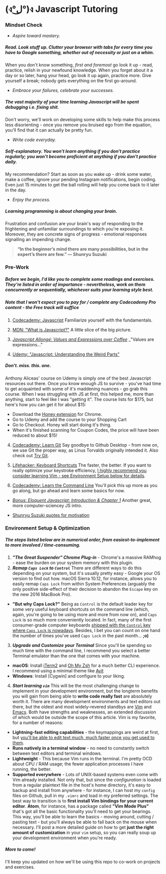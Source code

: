 # (ง°ل͜°)ง Javascript Tutoring

### Mindset Check

* *Aspire toward mastery.*
##### *Read*. *Look stuff up*. *Clutter your browser with tabs for every time you have to Google something*, whether out of necessity or just on a whim. 
When you don't know something, *first and foremost* go look it up - read, practice, relish in your newfound knowledge. When you forget about it a day or so later, hang your head, go look it up again, practice more. Give yourself a break; nobody gets everything on the first go-around. 

* *Embrace your failures, celebrate your successes.*
##### The vast majority of your time learning Javascript will be spent debugging i.e. *fixing shit*. 
Don't worry, we'll work on developing some skills to help make this process less disorienting - once you remove you bruised ego from the equation, you'll find that it can actually be pretty fun.

* *Write code everyday.*
##### Self-explanatory. You won't learn anything if you don't practice regularly; you won't *become proficient* at anything if you don't practice *daily*. 
My recommendation? Start as soon as you wake up - drink some water, make a coffee, ignore your pending Instagram notifications, begin coding. Even just 15 minutes to get the ball rolling will help you come back to it later in the day.

* *Enjoy the process.*
##### Learning programming is about *changing your brain*. 
Frustration and confusion are your brain's way of responding to the frightening and unfamiliar surroundings to which you're exposing it. Moreover, they are concrete signs of progress - emotional responses signalling an impending change. 

> **“In the beginner’s mind there are many possibilities, but in the expert’s there are few.” ― Shunryu Suzuki**

### Pre-Work
##### Before we begin, I'd like you to complete some readings and exercises. They're listed in order of importance - nevertheless, work on them concurrently or sequentially, whichever suits your learning style best. 
##### _Note that I won't expect you to pay for / complete any Codecademy Pro content - the Free track will suffice_
1. [Codecademy: Javascript](https://www.codecademy.com/learn/javascript)
Familiarize yourself with the fundamentals.

2. [MDN: "What is Javascript?"](https://developer.mozilla.org/en-US/docs/Learn/JavaScript/First_steps/What_is_JavaScript)
A little slice of the big picture.

3. [_Javascript Allongé: Values and Expressions over Coffee_](https://leanpub.com/javascriptallongesix/read#leanpub-auto-prelude-values-and-expressions-over-coffee)
_"Values are expressions..."

4. [Udemy: "Javascript: Understanding the Weird Parts"](https://www.udemy.com/understand-javascript/)
##### Don't. miss. this. one.
Anthony Aliceas' course on Udemy is simply one of the best Javascript resources out there. Once you know enough JS to survive - you've had time to get acquainted with some of it's maddening nuances - go grab this course. When I was struggling with JS at first, this helped me, more than anything, start to feel like I was "getting it". 
The course lists for $175, but here's how you can get it for about $15:

 - Download the [Honey extension](https://chrome.google.com/webstore/detail/honey/) for Chrome.
 - Go to Udemy and add the course to your Shopping Cart
 - Go to Checkout. Honey will start doing it's thing.
 - When it's finished scanning for Coupon Codes, the price will have been reduced to about $15!

4. [Codecademy: Learn Git](https://www.codecademy.com/learn/learn-git)
Say goodbye to Github Desktop - from now on, we use Git the proper way, as Linus Torvalds originally intended it.
Also check out [Try Git](https://try.github.io/levels/1/challenges/1).

5. [Lifehacker: Keyboard Shortcuts](http://lifehacker.com/5970089/back-to-the-basics-learn-to-use-keyboard-shortcuts-like-a-ninja)
The faster, the better. If you want to really optimize your keystroke efficiency, [I highly recommend you consider learning Vim - see Environment Setup below for details](https://www.google.com/webhp?sourceid=chrome-instant&ion=1&espv=2&ie=UTF-8#q=learn%20vim).

6. [Codecademy: Learn the Command Line](https://www.codecademy.com/learn/learn-the-command-line)
You'll pick this up more as you go along, but go ahead and learn some basics for now.

* [_Bonus: Eloquent Javascript: Introduction & Chapter 1_](http://eloquentjavascript.net/00_intro.html)
Another great, more computer-sciencey JS intro.

* [Shunryu Suzuki quotes for motivation](https://www.goodreads.com/author/quotes/62707.Shunryu_Suzuki)

### Environment Setup & Optimization
##### The steps listed below are in numerical order, from **easiest-to-implement** to **more involved / time-consuming**. 
1. **_"The Great Suspender" Chrome Plug-in_** - Chrome's a massive RAMhog - ease the burden on your system memory with this plugin.
2. **_Remap `Caps Lock` to `Control`_** There are different ways to do this depending on your system, but it's usually pretty easy - Google your OS version to find out how. macOS Sierra 10.12, for instance, allows you to easily remap `Caps Lock` from within System Preferences (arguably the only positive side-effect of their decision to abandon the `Escape` key on the new 2016 MacBook Pro).
 - **"But why Caps Lock?"**
  Being as `Control` is the default leader key for some very useful keyboard shortcuts on the command line (which, again, you're going to be using more and more from now on), and `Caps Lock` is so much more conveniently located. In fact, many of the first consumer-grade computer keyboards [shipped with the `Control` key where `Caps Lock` is nowadays](https://donatstudios.com/UNIX-Keyboards). Besides, I bet you can count on one hand the number of times you've used `Caps Lock` in the past month... **;o)**
3. **_Upgrade and Customize your Terminal_** Since you'll be spending so much time with the command line, I recommend you select a better Terminal emulator than the one that comes with your machine.
  - **macOS**: Install [iTerm2](https://www.iterm2.com/) and [Oh My Zsh](https://github.com/robbyrussell/oh-my-zsh/wiki/Installing-ZSH) for a much better CLI experience. I recommend using a minimal theme like [Avit](https://github.com/robbyrussell/oh-my-zsh/wiki/Themes#avit)
  - **Windows**: Install [Cygwin] and configure to your liking.
4. **_Start learning `vim`_** This will be the most challenging change to implement in your development environment, but the longterm benefits you will gain from being able to **write code really fast** are absolutely worth it. There are many development environments and text editors out there, but the oldest and most widely-revered standbys are [Vim](http://www.vim.org/) and [Emacs](https://www.gnu.org/software/emacs/tour/). Both have strengths and weaknesses, an extended discussion of which would be outside the scope of this article. Vim is my favorite, for a number of reasons:
  - **Lightning-fast editing capabilities** - the keymappings are weird at first, but [you'll be able to edit text much, much faster once you get used to them](https://youtu.be/4Z8YbjQvb3s).
  - **Runs natively in a terminal window** - no need to constantly switch between text editors and terminal windows.
  - **Lightweight** - This because Vim runs in the terminal. I'm pretty OCD about CPU / RAM usage; the fewer application processes I have running, the better.
  - **Supported everywhere** - Lots of UNIX-based systems even come with Vim already installed. Not only that, but since the *configuration* is loaded from a regular plaintext file in the host's home directory, it's easy to backup and install from anywhere - for instance, I can host my `config` files on Github, pull in my `.vimrc` and load in my preferred settings.
  The best way to transition is to **first install Vim bindings for your current editor**. **Atom**, for instance, has a package called **"Vim Mode Plus"** that's got all the basic functionality you'll need to get your bearings. This way, you'll be able to learn the basics - moving around, cutting / pasting text - but you'll always be able to fall back on the mouse when necessary. 
  I'll post a more detailed guide on how to get **just the right amount of customization** in your `vim` setup, so you can really soup up your development environment when you're ready.

##### More to come!
I'll keep you updated on how we'll be using this repo to co-work on projects and exercises.


